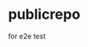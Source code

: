 # publicrepo
for e2e test













































































































































































































































































































































































































































































































































































































































































































































































































































